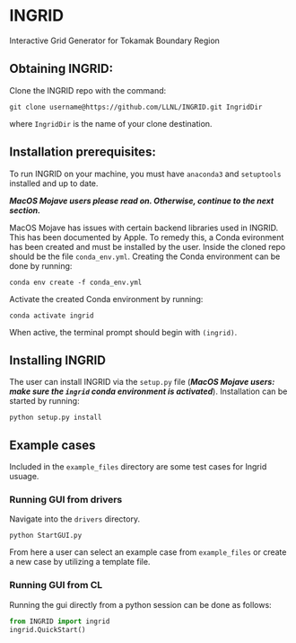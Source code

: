 # INGRID
Interactive Grid Generator for Tokamak Boundary Region

## Obtaining INGRID:
Clone the INGRID repo with the command:
```console
git clone username@https://github.com/LLNL/INGRID.git IngridDir
```
where ``IngridDir`` is the name of your clone destination.

## Installation prerequisites:
To run INGRID on your machine, you must have ``anaconda3`` and ``setuptools`` installed
and up to date. 

***MacOS Mojave users please read on. Otherwise, continue to the next section.***

MacOS Mojave has issues with certain backend libraries used in INGRID. This has been documented by Apple. To remedy this, a Conda evironment has been created and must be installed by the user. Inside the cloned repo should be the file ``conda_env.yml``. Creating the Conda environment can be done by running:
```console
conda env create -f conda_env.yml
```
Activate the created Conda environment by running:
```console
conda activate ingrid
```
When active, the terminal prompt should begin with ``(ingrid)``.

## Installing INGRID
The user can install INGRID via the ``setup.py`` file (***MacOS Mojave users: make sure the ``ingrid`` conda environment is activated***). Installation can be started by running: 
```console
python setup.py install
```

## Example cases
Included in the ``example_files`` directory are some test cases for Ingrid usuage.

### Running GUI from drivers
Navigate into the ``drivers`` directory.
```console
python StartGUI.py
```
From here a user can select an example case from ``example_files`` or create a new case by utilizing a template file.

### Running GUI from CL
Running the gui directly from a python session can be done as follows:
```python
from INGRID import ingrid
ingrid.QuickStart()
```
